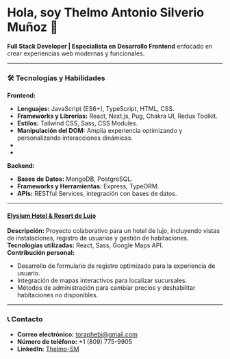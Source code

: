 # Hola, soy Thelmo Antonio Silverio Muñoz 👋

**Full Stack Developer | Especialista en Desarrollo Frontend** enfocado en crear experiencias web modernas y funcionales.

---

### 🛠️ Tecnologías y Habilidades  
**Frontend:**
- **Lenguajes:** JavaScript (ES6+), TypeScript, HTML, CSS.  
- **Frameworks y Librerías:** React, Next.js, Pug, Chakra UI, Redux Toolkit.
- **Estilos:** Tailwind CSS, Sass, CSS Modules.  
- **Manipulación del DOM:** Amplia experiencia optimizando y personalizando interacciones dinámicas.
-
- 
**Backend:**
- **Bases de Datos:** MongoDB, PostgreSQL.
- **Frameworks y Herramientas:** Express, TypeORM.
- **APIs:** RESTful Services, integración con bases de datos.    

---

#### [Elysium Hotel & Resort de Lujo](https://github.com/RGonzalezRebolledo/PFhenrypt21b)  
**Descripción:** Proyecto colaborativo para un hotel de lujo, incluyendo vistas de instalaciones, registro de usuarios y gestión de habitaciones.  
**Tecnologías utilizadas:** React, Sass, Google Maps API.  
**Contribución personal:**  
- Desarrollo de formulario de registro optimizado para la experiencia de usuario.  
- Integración de mapas interactivos para localizar sucursales.  
- Métodos de administración para cambiar precios y deshabilitar habitaciones no disponibles.

- ---

### 📞 Contacto  
- **Correo electrónico:** toraphebi@gmail.com  
- **Número de teléfono:** +1 (809) 775-9905  
- **LinkedIn:** [Thelmo-SM](https://www.linkedin.com/in/thelmo-sm/)  

